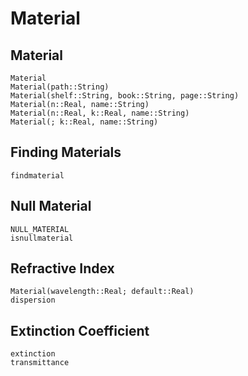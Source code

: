 # Material

## Material
```@docs
Material
Material(path::String)
Material(shelf::String, book::String, page::String)
Material(n::Real, name::String)
Material(n::Real, k::Real, name::String)
Material(; k::Real, name::String)
```

## Finding Materials
```@docs
findmaterial
```

## Null Material
```@docs
NULL_MATERIAL
isnullmaterial
```

## Refractive Index
```@docs
Material(wavelength::Real; default::Real)
dispersion
```

## Extinction Coefficient
```@docs
extinction
transmittance
```
